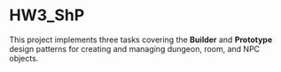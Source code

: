 # HW3_ShP
This project implements three tasks covering the **Builder** and **Prototype** design patterns for creating and managing dungeon, room, and NPC objects.
